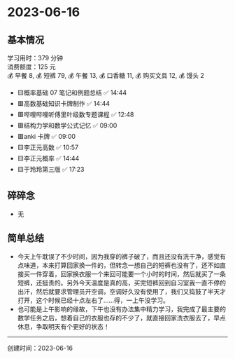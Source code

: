 # 2023-06-16

## 基本情况

学习用时：379 分钟  
消费额度：125 元  
💰 早餐 8, 💰 短裤 79, 💰 午餐 13, 💰 口香糖 11, 💰 购买文具 12, 💰 馒头 2

-   🟨概率基础 07 笔记和例题总结 ✅ 14:44
-   🟥高数基础知识卡牌制作 ✅ 14:44
-   🟥哔哩哔哩听傅里叶级数专题课程 ✅ 12:48
-   🟥结构力学和数学公式记忆 ✅ 09:00
-   🟥anki 卡牌 ✅ 09:00
-   🟨李正元高数 ✅ 10:57
-   🟨李正元概率 ✅ 14:44
-   🟨于玲玲第三版 ✅ 17:23

## 碎碎念

- 无

## 简单总结

- 今天上午耽误了不少时间，因为我穿的裤子破了，而且还没有洗干净，感觉有点味道，本来打算回家换一件的，但转念一想自己的短裤也没有了，还不如直接买一件穿着，回家换衣服一个来回可能要一个小时的时间，然后就买了一条短裤，还挺贵的。另外今天温度是真的高，买完短裤回到自习室我一直不停的出汗，然后就要求管理员开空调，空调好久没有使用了，我们又捣鼓了半天才打开，这个时候已经十点左右了……得，一上午没学习。
- 也可能是上午影响的缘故，下午也没有办法集中精力学习，我完成了最主要的数学任务之后，想着自己的衣服也存的不少了，就直接回家洗衣服去了，早点休息，争取明天有个更好的状态！

---

创建时间：2023-06-16
